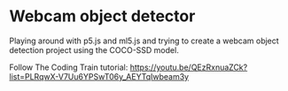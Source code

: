 # Webcam object detector

Playing around with p5.js and ml5.js and trying to create a webcam object detection project using the COCO-SSD model.


Follow The Coding Train tutorial: https://youtu.be/QEzRxnuaZCk?list=PLRqwX-V7Uu6YPSwT06y_AEYTqIwbeam3y
